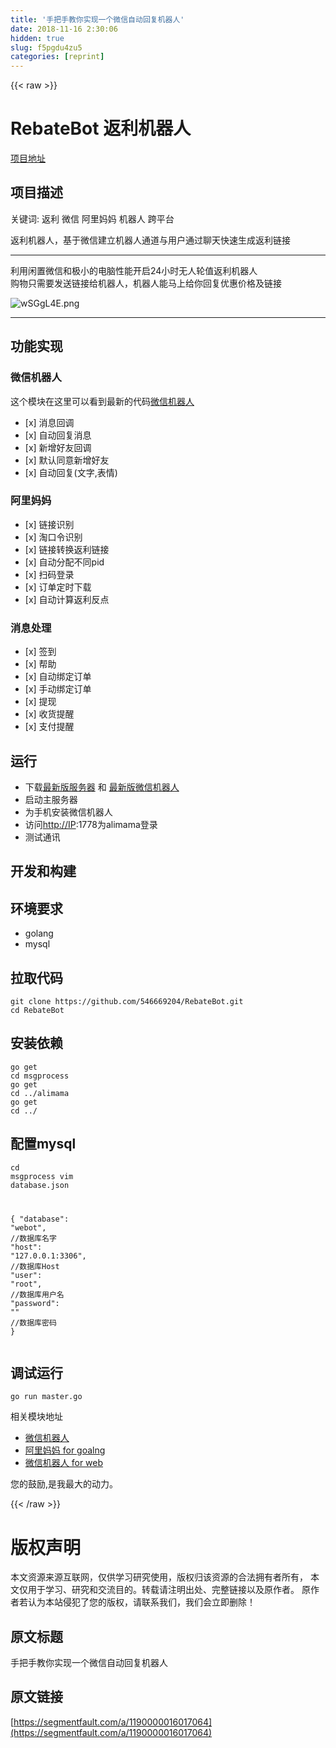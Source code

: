 ```yaml
---
title: '手把手教你实现一个微信自动回复机器人' 
date: 2018-11-16 2:30:06
hidden: true
slug: f5pgdu4zu5
categories: [reprint]
---
```


{{< raw >}}
<h1 id="articleHeader0">RebateBot &#x8FD4;&#x5229;&#x673A;&#x5668;&#x4EBA;</h1><p><a href="https://github.com/546669204/RebateBot" rel="nofollow noreferrer" target="_blank">&#x9879;&#x76EE;&#x5730;&#x5740;</a></p><h2 id="articleHeader1">&#x9879;&#x76EE;&#x63CF;&#x8FF0;</h2><p>&#x5173;&#x952E;&#x8BCD;: &#x8FD4;&#x5229; &#x5FAE;&#x4FE1; &#x963F;&#x91CC;&#x5988;&#x5988; &#x673A;&#x5668;&#x4EBA; &#x8DE8;&#x5E73;&#x53F0;</p><p>&#x8FD4;&#x5229;&#x673A;&#x5668;&#x4EBA;&#xFF0C;&#x57FA;&#x4E8E;&#x5FAE;&#x4FE1;&#x5EFA;&#x7ACB;&#x673A;&#x5668;&#x4EBA;&#x901A;&#x9053;&#x4E0E;&#x7528;&#x6237;&#x901A;&#x8FC7;&#x804A;&#x5929;&#x5FEB;&#x901F;&#x751F;&#x6210;&#x8FD4;&#x5229;&#x94FE;&#x63A5;</p><hr><p>&#x5229;&#x7528;&#x95F2;&#x7F6E;&#x5FAE;&#x4FE1;&#x548C;&#x6781;&#x5C0F;&#x7684;&#x7535;&#x8111;&#x6027;&#x80FD;&#x5F00;&#x542F;24&#x5C0F;&#x65F6;&#x65E0;&#x4EBA;&#x8F6E;&#x503C;&#x8FD4;&#x5229;&#x673A;&#x5668;&#x4EBA;<br>&#x8D2D;&#x7269;&#x53EA;&#x9700;&#x8981;&#x53D1;&#x9001;&#x94FE;&#x63A5;&#x7ED9;&#x673A;&#x5668;&#x4EBA;&#xFF0C;&#x673A;&#x5668;&#x4EBA;&#x80FD;&#x9A6C;&#x4E0A;&#x7ED9;&#x4F60;&#x56DE;&#x590D;&#x4F18;&#x60E0;&#x4EF7;&#x683C;&#x53CA;&#x94FE;&#x63A5;</p><p><span class="img-wrap"><img data-src="/img/bVbfmVR?w=1080&amp;h=4805" src="https://static.alili.tech/img/bVbfmVR?w=1080&amp;h=4805" alt="wSGgL4E.png" title="wSGgL4E.png" style="cursor:pointer"></span></p><hr><h2 id="articleHeader2">&#x529F;&#x80FD;&#x5B9E;&#x73B0;</h2><h3 id="articleHeader3">&#x5FAE;&#x4FE1;&#x673A;&#x5668;&#x4EBA;</h3><p>&#x8FD9;&#x4E2A;&#x6A21;&#x5757;&#x5728;&#x8FD9;&#x91CC;&#x53EF;&#x4EE5;&#x770B;&#x5230;&#x6700;&#x65B0;&#x7684;&#x4EE3;&#x7801;<a href="https://github.com/546669204/wechatbot-xposed" rel="nofollow noreferrer" target="_blank">&#x5FAE;&#x4FE1;&#x673A;&#x5668;&#x4EBA;</a></p><ul><li>[x] &#x6D88;&#x606F;&#x56DE;&#x8C03;</li><li>[x] &#x81EA;&#x52A8;&#x56DE;&#x590D;&#x6D88;&#x606F;</li><li>[x] &#x65B0;&#x589E;&#x597D;&#x53CB;&#x56DE;&#x8C03;</li><li>[x] &#x9ED8;&#x8BA4;&#x540C;&#x610F;&#x65B0;&#x589E;&#x597D;&#x53CB;</li><li>[x] &#x81EA;&#x52A8;&#x56DE;&#x590D;(&#x6587;&#x5B57;,&#x8868;&#x60C5;)</li></ul><h3 id="articleHeader4">&#x963F;&#x91CC;&#x5988;&#x5988;</h3><ul><li>[x] &#x94FE;&#x63A5;&#x8BC6;&#x522B;</li><li>[x] &#x6DD8;&#x53E3;&#x4EE4;&#x8BC6;&#x522B;</li><li>[x] &#x94FE;&#x63A5;&#x8F6C;&#x6362;&#x8FD4;&#x5229;&#x94FE;&#x63A5;</li><li>[x] &#x81EA;&#x52A8;&#x5206;&#x914D;&#x4E0D;&#x540C;pid</li><li>[x] &#x626B;&#x7801;&#x767B;&#x5F55;</li><li>[x] &#x8BA2;&#x5355;&#x5B9A;&#x65F6;&#x4E0B;&#x8F7D;</li><li>[x] &#x81EA;&#x52A8;&#x8BA1;&#x7B97;&#x8FD4;&#x5229;&#x53CD;&#x70B9;</li></ul><h3 id="articleHeader5">&#x6D88;&#x606F;&#x5904;&#x7406;</h3><ul><li>[x] &#x7B7E;&#x5230;</li><li>[x] &#x5E2E;&#x52A9;</li><li>[x] &#x81EA;&#x52A8;&#x7ED1;&#x5B9A;&#x8BA2;&#x5355;</li><li>[x] &#x624B;&#x52A8;&#x7ED1;&#x5B9A;&#x8BA2;&#x5355;</li><li>[x] &#x63D0;&#x73B0;</li><li>[x] &#x6536;&#x8D27;&#x63D0;&#x9192;</li><li>[x] &#x652F;&#x4ED8;&#x63D0;&#x9192;</li></ul><h2 id="articleHeader6">&#x8FD0;&#x884C;</h2><ul><li>&#x4E0B;&#x8F7D;<a href="https://github.com/546669204/RebateBot/releases" rel="nofollow noreferrer" target="_blank">&#x6700;&#x65B0;&#x7248;&#x670D;&#x52A1;&#x5668;</a> &#x548C; <a href="https://github.com/546669204/wechatbot-xposed/releases" rel="nofollow noreferrer" target="_blank">&#x6700;&#x65B0;&#x7248;&#x5FAE;&#x4FE1;&#x673A;&#x5668;&#x4EBA;</a></li><li>&#x542F;&#x52A8;&#x4E3B;&#x670D;&#x52A1;&#x5668;</li><li>&#x4E3A;&#x624B;&#x673A;&#x5B89;&#x88C5;&#x5FAE;&#x4FE1;&#x673A;&#x5668;&#x4EBA;</li><li>&#x8BBF;&#x95EE;<a href="http://IP" rel="nofollow noreferrer" target="_blank">http://IP</a>:1778&#x4E3A;alimama&#x767B;&#x5F55;</li><li>&#x6D4B;&#x8BD5;&#x901A;&#x8BAF;</li></ul><h2 id="articleHeader7">&#x5F00;&#x53D1;&#x548C;&#x6784;&#x5EFA;</h2><h2 id="articleHeader8">&#x73AF;&#x5883;&#x8981;&#x6C42;</h2><ul><li>golang</li><li>mysql</li></ul><h2 id="articleHeader9">&#x62C9;&#x53D6;&#x4EE3;&#x7801;</h2><div class="widget-codetool" style="display:none"><div class="widget-codetool--inner"><span class="selectCode code-tool" data-toggle="tooltip" data-placement="top" title="" data-original-title="&#x5168;&#x9009;"></span> <span type="button" class="copyCode code-tool" data-toggle="tooltip" data-placement="top" data-clipboard-text="git clone https://github.com/546669204/RebateBot.git
cd RebateBot" title="" data-original-title="&#x590D;&#x5236;"></span> <span type="button" class="saveToNote code-tool" data-toggle="tooltip" data-placement="top" title="" data-original-title="&#x653E;&#x8FDB;&#x7B14;&#x8BB0;"></span></div></div><pre class="hljs crmsh"><code>git <span class="hljs-keyword">clone</span> <span class="hljs-title">https</span>://github.com/<span class="hljs-number">546669204</span>/RebateBot.git
cd RebateBot</code></pre><h2 id="articleHeader10">&#x5B89;&#x88C5;&#x4F9D;&#x8D56;</h2><div class="widget-codetool" style="display:none"><div class="widget-codetool--inner"><span class="selectCode code-tool" data-toggle="tooltip" data-placement="top" title="" data-original-title="&#x5168;&#x9009;"></span> <span type="button" class="copyCode code-tool" data-toggle="tooltip" data-placement="top" data-clipboard-text="go get 
cd msgprocess
go get 
cd ../alimama
go get 
cd ../" title="" data-original-title="&#x590D;&#x5236;"></span> <span type="button" class="saveToNote code-tool" data-toggle="tooltip" data-placement="top" title="" data-original-title="&#x653E;&#x8FDB;&#x7B14;&#x8BB0;"></span></div></div><pre class="hljs vim"><code><span class="hljs-keyword">go</span> <span class="hljs-built_in">get</span> 
<span class="hljs-keyword">cd</span> msgprocess
<span class="hljs-keyword">go</span> <span class="hljs-built_in">get</span> 
<span class="hljs-keyword">cd</span> ../alimama
<span class="hljs-keyword">go</span> <span class="hljs-built_in">get</span> 
<span class="hljs-keyword">cd</span> ../</code></pre><h2 id="articleHeader11">&#x914D;&#x7F6E;mysql</h2><div class="widget-codetool" style="display:none"><div class="widget-codetool--inner"><span class="selectCode code-tool" data-toggle="tooltip" data-placement="top" title="" data-original-title="&#x5168;&#x9009;"></span> <span type="button" class="copyCode code-tool" data-toggle="tooltip" data-placement="top" data-clipboard-text="cd msgprocess
vim database.json

{
    &quot;database&quot;: &quot;webot&quot;,        //&#x6570;&#x636E;&#x5E93;&#x540D;&#x5B57;
    &quot;host&quot;: &quot;127.0.0.1:3306&quot;,    //&#x6570;&#x636E;&#x5E93;Host
    &quot;user&quot;: &quot;root&quot;,                //&#x6570;&#x636E;&#x5E93;&#x7528;&#x6237;&#x540D;
    &quot;password&quot;: &quot;&quot;                 //&#x6570;&#x636E;&#x5E93;&#x5BC6;&#x7801;
}" title="" data-original-title="&#x590D;&#x5236;"></span> <span type="button" class="saveToNote code-tool" data-toggle="tooltip" data-placement="top" title="" data-original-title="&#x653E;&#x8FDB;&#x7B14;&#x8BB0;"></span></div></div><pre class="hljs stylus"><code>cd msgprocess
vim database<span class="hljs-selector-class">.json</span>

{
    <span class="hljs-string">&quot;database&quot;</span>: <span class="hljs-string">&quot;webot&quot;</span>,        <span class="hljs-comment">//&#x6570;&#x636E;&#x5E93;&#x540D;&#x5B57;</span>
    <span class="hljs-string">&quot;host&quot;</span>: <span class="hljs-string">&quot;127.0.0.1:3306&quot;</span>,    <span class="hljs-comment">//&#x6570;&#x636E;&#x5E93;Host</span>
    <span class="hljs-string">&quot;user&quot;</span>: <span class="hljs-string">&quot;root&quot;</span>,                <span class="hljs-comment">//&#x6570;&#x636E;&#x5E93;&#x7528;&#x6237;&#x540D;</span>
    <span class="hljs-string">&quot;password&quot;</span>: <span class="hljs-string">&quot;&quot;</span>                 <span class="hljs-comment">//&#x6570;&#x636E;&#x5E93;&#x5BC6;&#x7801;</span>
}</code></pre><h2 id="articleHeader12">&#x8C03;&#x8BD5;&#x8FD0;&#x884C;</h2><div class="widget-codetool" style="display:none"><div class="widget-codetool--inner"><span class="selectCode code-tool" data-toggle="tooltip" data-placement="top" title="" data-original-title="&#x5168;&#x9009;"></span> <span type="button" class="copyCode code-tool" data-toggle="tooltip" data-placement="top" data-clipboard-text="go run master.go" title="" data-original-title="&#x590D;&#x5236;"></span> <span type="button" class="saveToNote code-tool" data-toggle="tooltip" data-placement="top" title="" data-original-title="&#x653E;&#x8FDB;&#x7B14;&#x8BB0;"></span></div></div><pre class="hljs dockerfile"><code style="word-break:break-word;white-space:initial">go <span class="hljs-keyword">run</span><span class="bash"> master.go</span></code></pre><p>&#x76F8;&#x5173;&#x6A21;&#x5757;&#x5730;&#x5740;</p><ul><li><a href="https://github.com/546669204/wechatbot-xposed" rel="nofollow noreferrer" target="_blank">&#x5FAE;&#x4FE1;&#x673A;&#x5668;&#x4EBA;</a></li><li><a href="https://github.com/546669204/taobaoke" rel="nofollow noreferrer" target="_blank">&#x963F;&#x91CC;&#x5988;&#x5988; for goalng</a></li><li><a href="https://github.com/546669204/wechatbot" rel="nofollow noreferrer" target="_blank">&#x5FAE;&#x4FE1;&#x673A;&#x5668;&#x4EBA; for web</a></li></ul><p>&#x60A8;&#x7684;&#x9F13;&#x52B1;,&#x662F;&#x6211;&#x6700;&#x5927;&#x7684;&#x52A8;&#x529B;&#x3002;</p>
{{< /raw >}}

# 版权声明
本文资源来源互联网，仅供学习研究使用，版权归该资源的合法拥有者所有，
本文仅用于学习、研究和交流目的。转载请注明出处、完整链接以及原作者。
原作者若认为本站侵犯了您的版权，请联系我们，我们会立即删除！

## 原文标题
手把手教你实现一个微信自动回复机器人

## 原文链接
[https://segmentfault.com/a/1190000016017064](https://segmentfault.com/a/1190000016017064)

